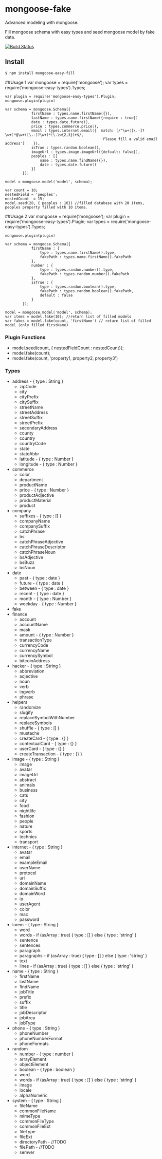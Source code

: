 # mongoose-fake
Advanced modeling with mongoose.

Fill mongoose schema with easy types and seed mongoose model by fake data.

[![Build Status](https://travis-ci.org/Chkhikvadze/mongoose-fake.svg?branch=master)](https://github.com/Chkhikvadze/mongoose-fake)

## Install

```bash
$ npm install mongoose-easy-fill
```

##Usage 1
	var mongoose = require('mongoose');
    var types = require('mongoose-easy-types').Types;

    var plugin = require('mongoose-easy-types').Plugin;
    mongoose.plugin(plugin)

    var schema = mongoose.Schema({
    			firstName : types.name.firstName({}),
    			lastName : types.name.firstName({require : true})
    			date : types.date.future(),
    			price : types.commerce.price(),
    			email : types.internet.email({  match: [/^\w+([\.-]?\w+)*@\w+([\.-]?\w+)*(\.\w{2,3})+$/,
                                                'Please fill a valid email address']    }),
    			isTrue : types.random.boolean(),
    			imageUrl : types.image.imageUrl({default: false}),
    			peoples : [{
	                name : types.name.findName({}),
	                date : types.date.future()
    			}]
    		});

	model = mongoose.model('model', schema);

	var count = 10;
	nestedField = 'peoples';
	nestedCount  = 15;
	model.seed(20, { peoples : 10}) //filled database with 20 items, peoples property filled with 10 items.

##Usage 2
	var mongoose = require('mongoose');
    var plugin = require('mongoose-easy-types').Plugin;
    var types = require('mongoose-easy-types').Types;

    mongoose.plugin(plugin)

    var schema = mongoose.Schema({
    			firstName : {
    				type : types.name.firstName().type,
    				fakePath : types.name.firstName().fakePath
    			},
    			number : {
    				type : types.random.number().type,
    				fakePath : types.random.number().fakePath
    			},
    			isTrue : {
    				type : types.random.boolean().type,
    				fakePath : types.random.boolean().fakePath,
                    default : false
    			}
    		});

	model = mongoose.model('model', schema);
	var items = model.fake(10); //return list of filled models
	var fakes = model.fake(count, 'firstName') // return list of filled model (only filled firstName)



### Plugin Functions
* model.seed(count, { nestedFieldCount : nestedCount});
* model.fake(count);
* model.fake(count, 'property1, property2, property3')


### Types

* address - { type : String }
  * zipCode
  * city
  * cityPrefix
  * citySuffix
  * streetName
  * streetAddress
  * streetSuffix
  * streetPrefix
  * secondaryAddress
  * county
  * country
  * countryCode
  * state
  * stateAbbr
  * latitude - { type : Number }
  * longitude - { type : Number }
* commerce
  * color
  * department
  * productName
  * price - { type : Number }
  * productAdjective
  * productMaterial
  * product
* company
  * suffixes - { type : [] }
  * companyName
  * companySuffix
  * catchPhrase
  * bs
  * catchPhraseAdjective
  * catchPhraseDescriptor
  * catchPhraseNoun
  * bsAdjective
  * bsBuzz
  * bsNoun
* date
  * past - { type : date }
  * future - { type : date }
  * between - { type : date }
  * recent - { type : date }
  * month - { type : Number }
  * weekday - { type : Number }
* fake
* finance
  * account
  * accountName
  * mask
  * amount - { type : Number }
  * transactionType
  * currencyCode
  * currencyName
  * currencySymbol
  * bitcoinAddress
* hacker - { type : String }
  * abbreviation
  * adjective
  * noun
  * verb
  * ingverb
  * phrase
* helpers
  * randomize
  * slugify
  * replaceSymbolWithNumber
  * replaceSymbols
  * shuffle - { type : [] }
  * mustache
  * createCard - { type : {} }
  * contextualCard - { type : {} }
  * userCard - { type : {} }
  * createTransaction - { type : {} }
* image - { type : String }
  * image
  * avatar
  * imageUrl
  * abstract
  * animals
  * business
  * cats
  * city
  * food
  * nightlife
  * fashion
  * people
  * nature
  * sports
  * technics
  * transport
* internet - { type : String }
  * avatar
  * email
  * exampleEmail
  * userName
  * protocol
  * url
  * domainName
  * domainSuffix
  * domainWord
  * ip
  * userAgent
  * color
  * mac
  * password
* lorem - { type : String }
  * word
  * words - if (asArray : true) { type : [] } else  { type : 'string' }
  * sentence
  * sentences
  * paragraph
  * paragraphs - if (asArray : true) { type : [] } else  { type : 'string' }
  * text
  * lines - if (asArray : true) { type : [] } else  { type : 'string' }
* name - { type : String }
  * firstName
  * lastName
  * findName
  * jobTitle
  * prefix
  * suffix
  * title
  * jobDescriptor
  * jobArea
  * jobType
* phone - { type : String }
  * phoneNumber
  * phoneNumberFormat
  * phoneFormats
* random
  * number - { type : number }
  * arrayElement
  * objectElement
  * boolean - { type : boolean }
  * word
  * words - if (asArray : true) { type : [] } else  { type : 'string' }
  * image
  * locale
  * alphaNumeric
* system - { type : String }
  * fileName
  * commonFileName
  * mimeType
  * commonFileType
  * commonFileExt
  * fileType
  * fileExt
  * directoryPath - //TODO
  * filePath - //TODO
  * semver
